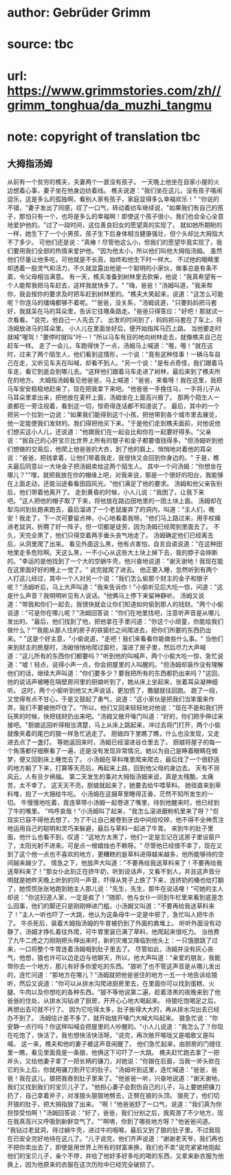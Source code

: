 # author: Gebrüder Grimm
# source: tbc
# url: https://www.grimmstories.com/zh//grimm_tonghua/da_muzhi_tangmu
# note: copyright of translation tbc

## 大拇指汤姆 

从前有一个贫穷的樵夫，夫妻两个一直没有孩子。
一天晚上他坐在自家小屋的火边想着心事，妻子坐在他身边纺着线。
樵夫说道："我们坐在这儿，没有孩子嘻闹逗乐，这是多么的孤独啊，看别人家有孩子，家庭显得多么幸福欢乐！"
"你说的不错，"妻子发出了同感，叹了一口气，转动着纺车继续说，"如果我们有自己的孩子，那怕只有一个，也将是多么的幸福啊！即使这个孩子很小，我们也会全心全意地爱护他的。"过了一段时间，这位善良妇女的愿望真的实现了。
就如她所期盼的一样，她生下了一个小男孩，孩子生下后身体相当健康强壮，但个头却比大拇指大不了多少。
可他们还是说："真棒！尽管他这么小，但我们的愿望毕竟实现了，我们要用我们全部的热情来爱护他。"因为他太小，所以他们叫他大拇指汤姆。
虽然他们尽量让他多吃，可他就是不长高，始终和他生下时一样大。
不过他的眼睛里却透着一股灵气和活力，不久就显露出他是一个聪明的小家伙，做事总是有条不紊，令父母相当满意。
有一天，樵夫准备到树林里去砍柴，他说："我真希望有一个人能帮我把马车赶去，这样我就快多了。"
"嗨，爸爸！"汤姆叫道，"我来帮你，我会按你的要求及时把车赶到树林里的。"樵夫大笑起来，说道："这怎么可能呢？你连马的缰绳都够不着呢。""爸爸，没关系，"汤姆说道，"只要妈妈把马套好，我就呆在马的耳朵里，告诉它往哪条路走。"爸爸只得答应："好吧！那就试一次看看。"说完，他自己一人先去了。
出发的时间到了，妈妈把马套在了车上，将汤姆放进马的耳朵里。
小人儿在里面坐好后，便开始指挥马匹上路。
当他要走时就喊"喔驾！"要停时就叫"吁--！"所以马车有目的地向树林走去，就像樵夫自己在赶车一样。
走了一会儿，车跑得快了一点，汤姆马上喊道："喔，喔！"就在这时，过来了两个陌生人，他们看到这情形，一个说："竟有这种怪事！一辆马车自己在走，又听见车夫在叫喊，却看不到人。"另一个说："是有点奇怪，我们跟着马车走，看它到底会到哪儿去。"这样他们跟着马车走进了树林，最后来到了樵夫所在的地方。
大姆指汤姆看见他爸爸，马上喊道："爸爸，来看呀！我在这里，我把马车安安稳稳地赶来了，现在把我拿下来吧。"他爸爸一手挽住马，一手将儿子从马耳朵里拿出来，把他放在麦秆上面，汤姆坐在上面高兴极了。
那两个陌生人一直都在一旁注视着，看到这一切，惊奇得连话都不知道说了。
最后，其中的一个把另一个拉到一边说："如果我们能得到这个小孩，把他带到各个城市里去展览，他一定能使我们发财的。我们得把他买下来。"于是他们走到樵夫面前，对他说他们想买这小人儿，还说道："他跟我们在一起会比和你在一起要好得多。"父亲说："我自己的心肝宝贝比世界上所有的银子和金子都要值钱得多。"但汤姆听到他们想做的交易后，他爬上他爸爸的大衣，到了他的肩上，悄悄地对着他的耳朵说："爸爸，把钱拿着，让他们带着我走，我很快又会回到你身边的。"
于是，樵夫最后同意以一大块金子把汤姆卖给这两个陌生人。
其中一个问汤姆："你想坐在哪儿？""嘿，就把我放在你的帽缘上吧，对我来说，那是一个很好的阳台，我能够在上面走动，还能沿途看看田园风光。"他们满足了他的要求。
汤姆和他父亲告别后，他们带着他离开了。
走到黄昏的时候，小人儿说："我困了，让我下来吧。"这人把他的帽子取了下来，将他放在路边田地里的一团土块上面。
汤姆却在犁沟间到处跑来跑去，最后溜进了一个老鼠废弃了的洞内，叫道："主人们，晚安！我走了，下一次可要留点神，小心地看着我呀。"他们马上路过来，用手杖捅进老鼠洞，折腾了好一阵子，但一切都是徒劳，因为汤姆已经爬到里面去了。
不久，天完全黑了，他们只得空着两手垂头丧气地走了。
汤姆确定他们已经离去后，从洞里爬了出来。
看见外面这么黑，他有点害怕，自言自语说道："在这种田地里走多危险啊。天这么黑，一不小心从这些大土块上掉下去，我的脖子会摔断的。"幸运的是他找到了一个大的空蜗牛壳，他兴奋地说道："谢天谢地！我现在能在这里面好好的睡上一觉了。"
说完就爬了进去。
他正要入睡，忽然听到有两个人打这儿经过，其中一个人对另一个说："我们怎么偷那个财主的金子和银子呢？"汤姆听后，马上大声叫道："我来告诉你！"小偷听见后大吃一惊，问道："这是什么声音？我明明听见有人说话。"他俩马上停下来留神静听。
汤姆又说道："带我和你们一起去，我很快就会让你们知道如何偷到那人的钱财。"两个小偷说道："可是你在哪儿呢？"汤姆回答说："你们在地里找吧，注意听声音是从哪儿发出的。"最后，他们找到了他，把他拿在手里问道："你这个小顽童，你能给我们做什么？""我能从那人住的房子的铁窗栏之间爬进去，把你们所要的东西扔出来。"
"这是个好主意，"小偷说道，"走吧！我们来看看你能做些什么事。"
当他们来到财主的房屋时，汤姆悄悄地爬过窗栏，溜进了房子里，然后尽力大声喊道："这儿所有的东西你们都要吗？"听到他的叫喊声，两个小偷大吃一惊，急忙说道："嘘！轻点，说得小声一点，你会把屋里的人叫醒的。"但汤姆却装作没有理解他们的话，继续大声叫道："你们要多少？要我把所有的东西都扔出来吗？"这回，他的说话声被睡在隔壁房间里的厨娘听到了，她从床上坐起来，张着耳朵凝神细听。
这时，两个小偷听到他又大声说话，更加慌了，撒腿就往回跑。
跑了一段，又觉得有点不甘心，于是又鼓起了勇气，说道："这小家伙是把我们当笨蛋来作弄，我们不要被他吓住了。"所以，他们又回来轻轻地对他说："现在不是和我们开玩笑的时候，快把钱财扔出来吧。"汤姆又敞开嗓门叫道："好的，你们把手伸过来接吧。"厨娘这回听得相当清楚，马上从床上跳起来，冲过去将门打开，两个小偷就像夹着的尾巴的狼一样急忙逃走了。
厨娘四下里瞧了瞧，什么也没发现，又走进去点了一盏灯。
等她返回来时，汤姆已经溜进谷仓里去了。
厨娘将屋子的每一个角落都仔细察看了一遍，还是没有发现异常情况，她以为自己是睁着眼睛在做梦，便又回到床上睡觉去了。
小汤姆在草料堆里爬来爬去，最后找了一个很舒适的地方躺了下来，打算等天亮后，再起来上路，回到他父母的身边去。
天有不测风云，人有旦夕祸福。
第二天发生的事对大拇指汤姆来说，真是太残酷，太痛苦，太不幸了。
这天天不亮，厨娘就起来了，她要去给牛喂草料。
她径直来到草料堆，抱了一大捆给牛吃。
小汤姆在这捆草里睡得正香，茫然不知所发生的一切。
牛慢慢地吃着，竟连草带小汤姆一起卷进了嘴里，待到他醒来时，他已经到了牛的嘴里。
"呜呼哀哉！"小汤姆叫了起来，"我怎么滚进磨粉机里来了呀？"但现实已容不得他去想了，为了不让自己被卷到牙齿中间给咬碎，他不得不全神贯注地运用自己的聪明和灵巧来躲避，最后与草料一起进了牛胃。
来到牛的肚子里面，他什么也看不到，叹道："这地方太黑了，他们一定是忘记在这房子里设窗户了，太阳光射不进来。可是点一根蜡烛也不赖呀。"
尽管他已经很不幸了，现在又到了这个他一点也不喜欢的地方，更糟糕的是草料进得越来越多，他所能够待的空间越来越少了。
情急之下，他放声大叫道："不要再给我送草料来了！不要再给我送草料来了！"那女仆此刻正在挤牛奶，听到说话声，又看不到人，并且这声音分明就是她昨天晚上听到的同一声音，吓得从凳子上跌了下来，连挤奶的桶也给打翻了，她慌慌张张地跑到她主人那儿说："先生，先生，那牛在说话哩！"可她的主人却说："你这妇道人家，一定是疯了！"随即，他与女仆一同到牛栏里来看到底是怎么回事，他们的脚还只是刚刚伸进门槛，小汤姆又叫道："不要再给我送草料来了！"主人一听也吓了一大跳，他认为这条母牛一定是中邪了，急忙叫人把牛杀了。
牛杀死后，装着大姆指汤姆的牛胃被扔到了外面的粪堆上。
听听外面没有动静了，汤姆才挣扎着往外爬，可牛胃里装已满了草料，他爬起来很吃力。
当他费了九牛二虎之力刚刚把头伸出来时，新的灾难又降临到他头上：一只饿狼跳了过来，一口将整个牛胃连着汤姆咽到肚子里去了。
尽管如此，汤姆并没有灰心丧气，他想，狼也许可以边走边与他聊天，所以，他大声叫道："亲爱的朋友，我能带你去一个地方，那儿有好多你爱吃的东西。"狼听了也不管这声音是从哪儿发出的，连忙问道："那地方在哪儿？"汤姆就把他爸爸住的地方一五一十地告诉给狼听，然后又说道："你可以从排水沟爬进厨房里去，在里面你可以找到蛋糕、火腿、牛肉以及你想吃的各种东西。"狼不等他说第二遍，趁着漆黑的夜晚来到了他爸爸的住处，从排水沟钻进了厨房，开开心心地大喝起来。
待狼吃饱喝足之后，再想出去可就不行了。
因为它吃得太多，肚子胀得大大的，再从排水沟出去已经办不到了。
汤姆估计差不多了，就开始放开嗓门大喊大叫起来。
狼急忙说："你安静一点行吗？你这样叫喊会把屋里的人吵醒的。"小人儿说道："我怎么了？你现在吃饱了，快活了，我也想快活快活呀。"说完，再次敞开喉咙又是唱歌又是叫喊。
这一来，樵夫和他的妻子被这声音闹醒了。
他们急忙起来，由厨房的门缝往里一瞧，看见里面竟是一条狼，他俩这下可吓了一大跳。
樵夫赶忙跑去拿了一把斧头，又给他妻子拿了一把长柄的镰刀，对她说："你跟在后面，当我一斧头砍在它的头上后，你就用镰刀割开它的肚子。"汤姆听到这里，连忙喊道："爸爸，爸爸！我在这儿，狼把我吞到肚子里来了。"他爸爸一听，兴奋地说道："谢天谢地，我们又找到我们的宝贝儿子了。"他担心妻子会割伤自己的儿子，马上要她把镰刀扔了，自己拿着斧子，对准狼头狠狠地劈去，正劈在狼的头顶。
狼死了，他们切开狼的肚子，把大拇指放了出来。
"啊！"他爸爸舒了一口气，说道："我们真为你担惊受怕啊！"汤姆回答说："好了，爸爸，我们分别之后，我周游了不少地方，现在我真高兴又呼吸到新鲜空气了。""啊唷，你到了哪些地方呀？"他爸爸问道。
"我钻过老鼠洞，待过蜗牛壳，进过牛的咽喉，最后又到了狼的肚子里。不过我现在已安全完好地待在这儿了。"儿子说完，他们齐声说道："谢谢老天爷，我们再也不把你卖出去了，即使是用世界上所有的财富来换，我们也不卖"说完紧紧地抱起他们的宝贝儿子，亲个不停，并给了他好多好多吃的喝的东西，又拿来新衣服为他换上，因为他原来的衣服在这次历险中已经完全破损了。
